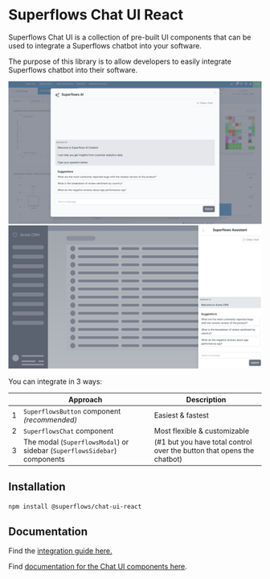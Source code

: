 # Superflows Chat UI React

Superflows Chat UI is a collection of pre-built UI components that can be used to integrate a Superflows chatbot into your software.

The purpose of this library is to allow developers to easily integrate Superflows chatbot into their software.

<img width="800" alt="Superflows Modal" src="https://raw.githubusercontent.com/Superflows-AI/superflows/main/public/modal.png">

<img width="800" alt="Superflows Sidebar" src="https://raw.githubusercontent.com/Superflows-AI/chat-ui/update-readme/sidebar.png">

You can integrate in 3 ways:

|     | Approach                                                                  | Description                                                            |
| --- | ------------------------------------------------------------------------- | ---------------------------------------------------------------------- |
| 1   | `SuperflowsButton` component _(recommended)_                              | Easiest & fastest                                                      |
| 2   | `SuperflowsChat` component                                                | Most flexible & customizable                                           |
| 3   | The modal (`SuperflowsModal`) or sidebar (`SuperflowsSidebar`) components | (#1 but you have total control over the button that opens the chatbot) |

## Installation

```bash
npm install @superflows/chat-ui-react
```

## Documentation

Find the [integration guide here.](https://docs.superflows.ai/docs/category/integration-guide)

Find [documentation for the Chat UI components here](https://docs.superflows.ai/docs/category/ui-components-react).

